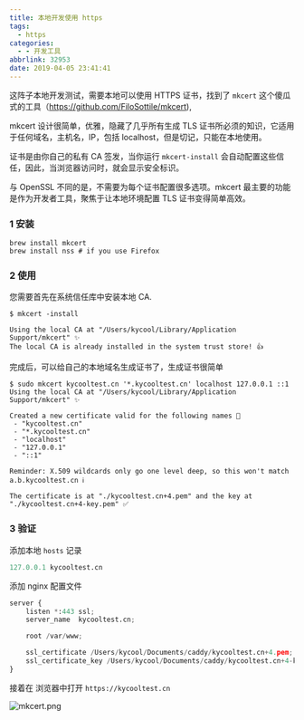 ```yaml
---
title: 本地开发使用 https
tags:
  - https
categories:
  - - 开发工具
abbrlink: 32953
date: 2019-04-05 23:41:41
---
```


这阵子本地开发测试，需要本地可以使用 HTTPS 证书，找到了 `mkcert` 这个傻瓜式的工具（<https://github.com/FiloSottile/mkcert>),

mkcert 设计很简单，优雅，隐藏了几乎所有生成 TLS 证书所必须的知识，它适用于任何域名，主机名，IP，包括 localhost，但是切记，只能在本地使用。<!--more-->

证书是由你自己的私有 CA 签发，当你运行 `mkcert-install` 会自动配置这些信任，因此，当浏览器访问时，就会显示安全标识。

与 OpenSSL 不同的是，不需要为每个证书配置很多选项。mkcert 最主要的功能是作为开发者工具，聚焦于让本地环境配置 TLS 证书变得简单高效。

### 1 安装

```shell
brew install mkcert
brew install nss # if you use Firefox
```

### 2 使用

您需要首先在系统信任库中安装本地 CA.

```shell
$ mkcert -install

Using the local CA at "/Users/kycool/Library/Application Support/mkcert" ✨
The local CA is already installed in the system trust store! 👍
```

完成后，可以给自己的本地域名生成证书了，生成证书很简单

```shell
$ sudo mkcert kycooltest.cn '*.kycooltest.cn' localhost 127.0.0.1 ::1
Using the local CA at "/Users/kycool/Library/Application Support/mkcert" ✨

Created a new certificate valid for the following names 📜
 - "kycooltest.cn"
 - "*.kycooltest.cn"
 - "localhost"
 - "127.0.0.1"
 - "::1"

Reminder: X.509 wildcards only go one level deep, so this won't match a.b.kycooltest.cn ℹ️

The certificate is at "./kycooltest.cn+4.pem" and the key at "./kycooltest.cn+4-key.pem" ✅
```

### 3 验证

添加本地 `hosts` 记录

```python
127.0.0.1 kycooltest.cn
```

添加 nginx 配置文件

```python
server {
    listen *:443 ssl;
    server_name  kycooltest.cn;

    root /var/www;

    ssl_certificate /Users/kycool/Documents/caddy/kycooltest.cn+4.pem;
    ssl_certificate_key /Users/kycool/Documents/caddy/kycooltest.cn+4-key.pem;
}
```

接着在 浏览器中打开 `https://kycooltest.cn`

![mkcert.png](mkcert.png)
